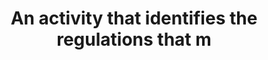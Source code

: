 ---
title: An activity that identifies the regulations that m
longTitle: 'An activity that identifies the regulations that must be complied with and the requirements that must be met in order to obtain certification for a process or procedure.'
tags:
- gccommon
scopeNote:
- "[[Approval processes]]"
---